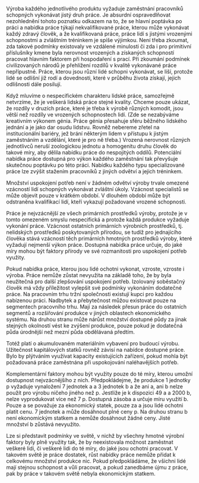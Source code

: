 Výroba každého jednotlivého produktu vyžaduje zaměstnání pracovníků schopných vykonávat jistý druh práce. Je absurdní ospravedlňovat nezohlednění tohoto poznatku odkazem na to, že se hlavní poptávka po práci a nabídka práce týkají nekvalifikované práce, kterou může vykonávat každý zdravý člověk, a že kvalifikovaná práce, práce lidí s jistými vrozenými schopnostmi a zvláštním tréninkem je spíše výjimkou. Není třeba zkoumat, zda takové podmínky existovaly ve vzdálené minulosti či zda i pro primitivní příslušníky kmene byla nerovnost vrozených a získaných schopností pracovat hlavním faktorem při hospodaření s prací. Při zkoumání podmínek civilizovaných národů je přehlížení rozdílů v kvalitě vykonávané práce nepřípustné. Práce, kterou jsou různí lidé schopni vykonávat, se liší, protože lidé se odlišní již rodí a dovednosti, které v průběhu života získají, jejich odlišnosti dále posilují.

Když mluvíme o nespecifickém charakteru lidské práce, samozřejmě netvrzíme, že je veškerá lidská práce stejné kvality. Chceme pouze ukázat, že rozdíly v druzích práce, které je třeba k výrobě různých komodit, jsou větší než rozdíly ve vrozených schopnostech lidí. (Zde se nezabýváme kreativním výkonem génia. Práce génia přesahuje sféru běžného lidského jednání a je jako dar osudu lidstvu. Rovněž nebereme zřetel na institucionální bariéry, jež brání některým lidem v přístupu k jistým zaměstnáním a vzdělání, které je pro ně třeba.) Vrozená nerovnost různých jednotlivců neruší zoologickou jednotu a homogenitu druhu člověk do takové míry, aby dělila nabídku práce do nespojitých oddílů. Potenciální nabídka práce dostupná pro výkon každého zaměstnání tak převyšuje skutečnou poptávku po této práci. Nabídku každého typu specializované práce lze zvýšit stažením pracovníků z jiných odvětví a jejich tréninkem.

Množství uspokojení potřeb není v žádném odvětví výroby trvale omezené vzácností lidí schopných vykonávat zvláštní úkoly. Vzácnost specialistů se může objevit pouze v krátkém období. V dlouhém období může být odstraněna kvalifikací lidí, kteří vykazují požadované vrozené schopnosti.

Práce je nejvzácnější ze všech primárních prostředků výroby, protože je v tomto omezeném smyslu nespecifická a protože každá produkce vyžaduje vykonání práce. Vzácnost ostatních primárních výrobních prostředků, tj. nelidských prostředků poskytovaných přírodou, se tudíž pro jednajícího člověka stává vzácností těch primárních hmotných prostředků výroby, které vyžadují nejmenší výkon práce. Dostupná nabídka práce určuje, do jaké míry mohou být faktory přírody ve své rozmanitosti pro uspokojení potřeb využity.

Pokud nabídka práce, kterou jsou lidé ochotni vykonat, vzroste, vzroste i výroba. Práce nemůže zůstat nevyužita na základě toho, že by byla neužitečná pro další zlepšování uspokojení potřeb. Izolovaný soběstačný člověk má vždy příležitost vylepšit své podmínky vykonáním dodatečné práce. Na pracovním trhu tržní společnosti existují kupci pro každou nabízenou práci. Nadbytek a přebytečnost můžou existovat pouze na segmentech pracovního trhu. Mají za následek přesun práce do ostatních segmentů a rozšiřování produkce v jiných oblastech ekonomického systému. Na druhou stranu může nárůst množství dostupné půdy za jinak stejných okolností vést ke zvýšení produkce, pouze pokud je dodatečná půda úrodnější než mezní půda obdělávaná předtím.

Totéž platí o akumulovaném materiálním vybavení pro budoucí výrobu. Užitečnost kapitálových statků rovněž závisí na nabídce dostupné práce. Bylo by plýtváním využívat kapacity existujících zařízení, pokud mohla být požadovaná práce zaměstnána při uspokojování naléhavějších potřeb.

Komplementární faktory mohou být využity pouze do té míry, kterou umožní dostupnost nejvzácnějšího z nich. Předpokládejme, že produkce 1 jednotky p vyžaduje vynaložení 7 jednotek a a 3 jednotek b a že ani a, ani b nelze použít pro výrobu ničeho jiného než p. Jestliže je k dispozici 49 a a 2000 b, nelze vyprodukovat více než 7 p. Dostupná zásoba a určuje míru využití b. Pouze a se považuje za ekonomický statek, pouze za a jsou lidé ochotni platit cenu. 7 jednotek a může dosáhnout plné ceny p. Na druhou stranu b není ekonomickým statkem a nemůže dosáhnout žádné ceny. Jisté množství b zůstává nevyužito.

Lze si představit podmínky ve světě, v nichž by všechny hmotné výrobní faktory byly plně využity tak, že by neexistovala možnost zaměstnat veškeré lidi, či veškeré lidi do té míry, do jaké jsou ochotni pracovat. V takovém světě je práce dostatek, růst nabídky práce nemůže přidat k celkovému množství produkce nic. Pokud předpokládáme, že všichni lidé mají stejnou schopnost a vůli pracovat, a pokud zanedbáme újmu z práce, pak by práce v takovém světě nebyla ekonomickým statkem.